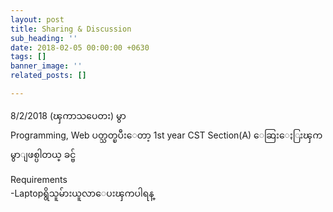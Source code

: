 ```yaml
---
layout: post
title: Sharing & Discussion
sub_heading: ''
date: 2018-02-05 00:00:00 +0630
tags: []
banner_image: ''
related_posts: []

---
```

8/2/2018 (ၾကာသပေတး) မွာ  
 Programming, Web ပတ္သတ္ၿပီးေတာ့ 1st year CST Section(A) ေဆြးေႏြးၾကမွာျဖစ္ပါတယ္ ခင္ဗ်

Requirements  
 -Laptopရွိသူမ်ားယူလာေပးၾကပါရန္